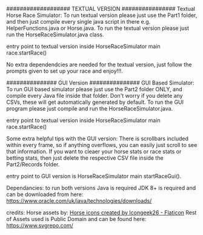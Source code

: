 ################### TEXTUAL VERSION ################
Textual Horse Race Simulator:
To run textual version please just use the Part1 folder, and then just compile every single java script in there e.g. HelperFunctions.java or Horse.java. To run the textual version please just run the HorseRaceSimulator.java class.

entry point to textual version inside HorseRaceSimulator main race.startRace()

No extra dependendcies are needed for the textual version, just follow the prompts given to set up your race and enjoy!!!.

############### GUI Version ###############
GUI Based Simulator:
To run GUI based simulator please just use the Part2 folder ONLY, and compile every Java file inside that folder. Don't worry 
if you delete any CSVs, these will get automatically generated by default. To run the GUI program please just compile and run
the HorseRaceSimulator.java.

entry point to textual version inside HorseRaceSimulator main race.startRace()

Some extra helpful tips with the GUI version: There is scrollbars included within every frame, so if anything overflows,
you can easily just scroll to see that information.
If you want to cleaer your horse stats or race stats or betting stats, then just delete the respective CSV file inside the
Part2/Records folder.

entry point to GUI version is HorseRaceSimulator main startRaceGui().

Dependancies:
to run both versions Java is required JDK 8+ is required and can be downloaded from here:
https://www.oracle.com/uk/java/technologies/downloads/




credits: Horse assets by:
<a href="https://www.flaticon.com/free-icons/horse" title="horse icons">Horse icons created by Icongeek26 - Flaticon</a>
Rest of Assets used is Public Domain and can be found here:
https://www.svgrepo.com/

